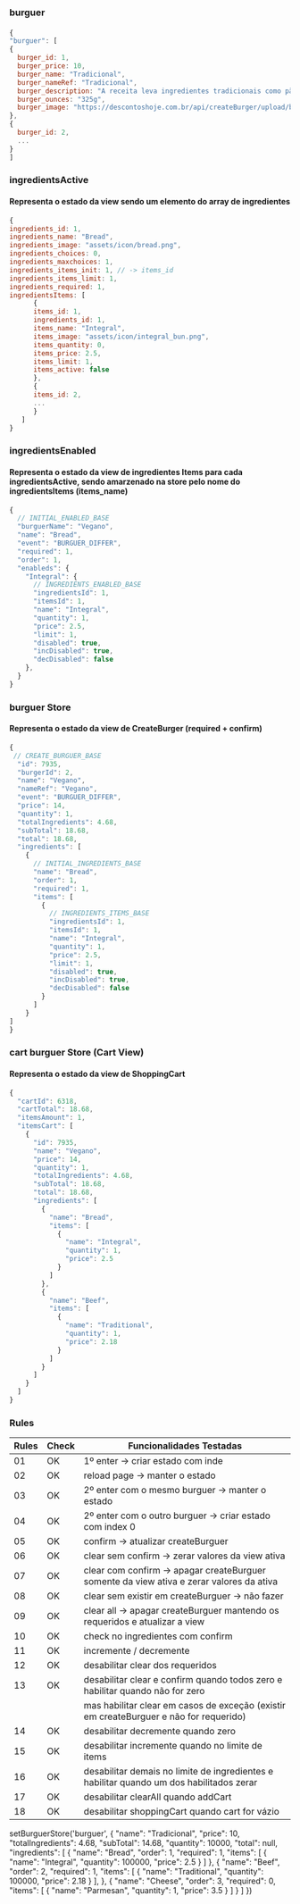 ### burguer

####

```javascript
{
"burguer": [
{
  burger_id: 1,
  burger_price: 10,
  burger_name: "Tradicional",
  burger_nameRef: "Tradicional",
  burger_description: "A receita leva ingredientes tradicionais como pão, carne, bacon, queijo, salada e  molho.",
  burger_ounces: "325g",
  burger_image: "https://descontoshoje.com.br/api/createBurger/upload/burger_tradicional.webp"
},
{
  burger_id: 2,
  ...
}
]

```

### ingredientsActive

#### Representa o estado da view sendo um elemento do array de ingredientes

```javascript
{
ingredients_id: 1,
ingredients_name: "Bread",
ingredients_image: "assets/icon/bread.png",
ingredients_choices: 0,
ingredients_maxchoices: 1,
ingredients_items_init: 1, // -> items_id
ingredients_items_limit: 1,
ingredients_required: 1,
ingredientsItems: [
      {
      items_id: 1,
      ingredients_id: 1,
      items_name: "Integral",
      items_image: "assets/icon/integral_bun.png",
      items_quantity: 0,
      items_price: 2.5,
      items_limit: 1,
      items_active: false
      },
      {
      items_id: 2,
      ...
      }
   ]
}

```

### ingredientsEnabled

#### Representa o estado da view de ingredientes Items para cada ingredientsActive, sendo amarzenado na store pelo nome do ingredientsItems (items_name)

```javascript
{
  // INITIAL_ENABLED_BASE
  "burguerName": "Vegano",
  "name": "Bread",
  "event": "BURGUER_DIFFER",
  "required": 1,
  "order": 1,
  "enableds": {
    "Integral": {
      // INGREDIENTS_ENABLED_BASE
      "ingredientsId": 1,
      "itemsId": 1,
      "name": "Integral",
      "quantity": 1,
      "price": 2.5,
      "limit": 1,
      "disabled": true,
      "incDisabled": true,
      "decDisabled": false
    },
  }
}
```

### burguer Store

#### Representa o estado da view de CreateBurger (required + confirm)

```javascript
{
 // CREATE_BURGUER_BASE
  "id": 7935,
  "burgerId": 2,
  "name": "Vegano",
  "nameRef": "Vegano",
  "event": "BURGUER_DIFFER",
  "price": 14,
  "quantity": 1,
  "totalIngredients": 4.68,
  "subTotal": 18.68,
  "total": 18.68,
  "ingredients": [
    {
      // INITIAL_INGREDIENTS_BASE
      "name": "Bread",
      "order": 1,
      "required": 1,
      "items": [
        {
          // INGREDIENTS_ITEMS_BASE
          "ingredientsId": 1,
          "itemsId": 1,
          "name": "Integral",
          "quantity": 1,
          "price": 2.5,
          "limit": 1,
          "disabled": true,
          "incDisabled": true,
          "decDisabled": false
        }
      ]
    }
]
}
```

### cart burguer Store (Cart View)

#### Representa o estado da view de ShoppingCart

```javascript
{
  "cartId": 6318,
  "cartTotal": 18.68,
  "itemsAmount": 1,
  "itemsCart": [
    {
      "id": 7935,
      "name": "Vegano",
      "price": 14,
      "quantity": 1,
      "totalIngredients": 4.68,
      "subTotal": 18.68,
      "total": 18.68,
      "ingredients": [
        {
          "name": "Bread",
          "items": [
            {
              "name": "Integral",
              "quantity": 1,
              "price": 2.5
            }
          ]
        },
        {
          "name": "Beef",
          "items": [
            {
              "name": "Traditional",
              "quantity": 1,
              "price": 2.18
            }
          ]
        }
      ]
    }
  ]
}

```

### Rules

| Rules | Check | Funcionalidades Testadas                                                                 |
| ----- | ----- | ---------------------------------------------------------------------------------------- |
| 01    | OK    | 1º enter -> criar estado com inde                                                        |
| 02    | OK    | reload page -> manter o estado                                                           |
| 03    | OK    | 2º enter com o mesmo burguer -> manter o estado                                          |
| 04    | OK    | 2º enter com o outro burguer -> criar estado com index 0                                 |
| 05    | OK    | confirm -> atualizar createBurguer                                                       |
| 06    | OK    | clear sem confirm -> zerar valores da view ativa                                         |
| 07    | OK    | clear com confirm -> apagar createBurguer somente da view ativa e zerar valores da ativa |
| 08    | OK    | clear sem existir em createBurguer -> não fazer                                          |
| 09    | OK    | clear all -> apagar createBurguer mantendo os requeridos e atualizar a view              |
| 10    | OK    | check no ingredientes com confirm                                                        |
| 11    | OK    | incremente / decremente                                                                  |
| 12    | OK    | desabilitar clear dos requeridos                                                         |
| 13    | OK    | desabilitar clear e confirm quando todos zero e habilitar quando não for zero            |
|       |       | mas habilitar clear em casos de exceção (existir em createBurguer e não for requerido)   |
| 14    | OK    | desabilitar decremente quando zero                                                       |
| 15    | OK    | desabilitar incremente quando no limite de items                                         |
| 16    | OK    | desabilitar demais no limite de ingredientes e habilitar quando um dos habilitados zerar |
| 17    | OK    | desabilitar clearAll quando addCart                                                      |
| 18    | OK    | desabilitar shoppingCart quando cart for vázio                                           |

setBurguerStore('burguer', {
"name": "Tradicional", "price": 10, "totalIngredients": 4.68, "subTotal": 14.68,
"quantity": 10000, "total": null,
"ingredients":
[
{
"name": "Bread",
"order": 1,
"required": 1,
"items": [
{ "name": "Integral", "quantity": 100000, "price": 2.5 }
]
},
{
"name": "Beef",
"order": 2,
"required": 1,
"items": [
{ "name": "Traditional", "quantity": 100000, "price": 2.18 }
],
},
{
"name": "Cheese",
"order": 3,
"required": 0,
"items": [
{ "name": "Parmesan", "quantity": 1, "price": 3.5 }
]
}
]
})
